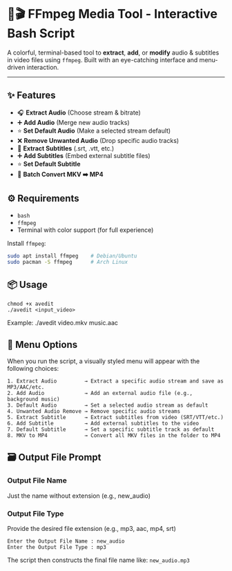 # 🎵🎬 FFmpeg Media Tool - Interactive Bash Script

A colorful, terminal-based tool to **extract**, **add**, or **modify** audio & subtitles in video files using `ffmpeg`. Built with an eye-catching interface and menu-driven interaction.

---

## ✨ Features

- 🎧 **Extract Audio** (Choose stream & bitrate)
- ➕ **Add Audio** (Merge new audio tracks)
- ⭐ **Set Default Audio** (Make a selected stream default)
- ❌ **Remove Unwanted Audio** (Drop specific audio tracks)
- 📝 **Extract Subtitles** (.srt, .vtt, etc.)
- ➕ **Add Subtitles** (Embed external subtitle files)
- ⭐ **Set Default Subtitle**
- 🔁 **Batch Convert MKV ➡️ MP4**

## ⚙️ Requirements

- `bash`
- `ffmpeg`
- Terminal with color support (for full experience)

Install `ffmpeg`:
```bash
sudo apt install ffmpeg    # Debian/Ubuntu
sudo pacman -S ffmpeg      # Arch Linux
```

## 📦 Usage
```
chmod +x avedit
./avedit <input_video>
```
Example: ./avedit video.mkv music.aac

## 🧾 Menu Options

When you run the script, a visually styled menu will appear with the following choices:
```
1. Extract Audio         → Extract a specific audio stream and save as MP3/AAC/etc.
2. Add Audio             → Add an external audio file (e.g., background music)
3. Default Audio         → Set a selected audio stream as default
4. Unwanted Audio Remove → Remove specific audio streams
5. Extract Subtitle      → Extract subtitles from video (SRT/VTT/etc.)
6. Add Subtitle          → Add external subtitles to the video
7. Default Subtitle      → Set a specific subtitle track as default
8. MKV to MP4            → Convert all MKV files in the folder to MP4
```
## 🗃️ Output File Prompt

### Output File Name
Just the name without extension (e.g., new_audio)

### Output File Type
Provide the desired file extension (e.g., mp3, aac, mp4, srt)

```
Enter the Output File Name : new_audio
Enter the Output File Type : mp3
```

The script then constructs the final file name like:
```new_audio.mp3```
